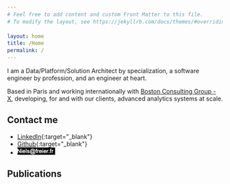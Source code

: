 ```yaml
---
# Feel free to add content and custom Front Matter to this file.
# To modify the layout, see https://jekyllrb.com/docs/themes/#overriding-theme-defaults

layout: home
title: /Home
permalink: /
---
```


I am a Data/Platform/Solution Architect by specialization, a software engineer by profession, and an engineer at heart.

Based in Paris and working internationally with [Boston Consulting Group - X](https://www.bcg.com/x), developing, for and with our clients, advanced analytics systems at scale.


## Contact me

- [LinkedIn](https://www.linkedin.com/in/nielsfreier/){:target="_blank"}
- [Github](https://github.com/stumpyfr){:target="_blank"}
- ![](/assets/email.png)

## Publications